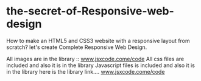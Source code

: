 # the-secret-of-Responsive-web-design
 How to make an HTML5 and CSS3 website with a responsive layout  from scratch? let's create Complete  Responsive Web Design.

All images are in the library :: www.jsxcode.come/code
All css files are included  and also it is in the library
Javascript  files is included  and also it is in the library
here is the library link….
www.jsxcode.come/code
